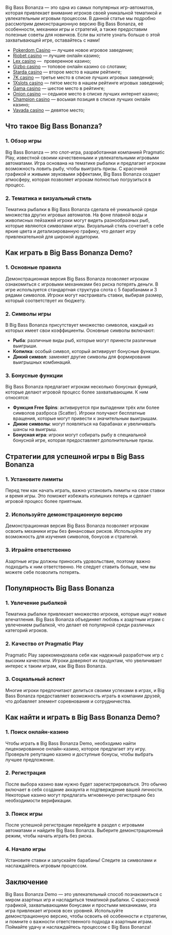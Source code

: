 Big Bass Bonanza — это одна из самых популярных игр-автоматов, которая привлекает внимание игроков своей уникальной тематикой и увлекательным игровым процессом. В данной статье мы подробно рассмотрим демонстрационную версию Big Bass Bonanza, её особенности, механики игры и стратегий, а также предоставим полезные советы для новичков. Если вы хотите узнать больше о этой захватывающей игре, оставайтесь с нами!

* [Pokerdom Casino](https://brandplay.link/FwVc4f) — лучшее новое игровое заведение;
* [Riobet casino](https://brandplay.link/TnjsxFvH) — лучшие онлайн казино;
* [Lex casino](https://brandplay.link/VMqNXPFs) —  проверенное казино;
* [Gizbo casino](https://brandplay.link/rvzLrVLp) — топовое онлайн казино со слотами;
* [Starda casino](https://brandplay.link/HDcDrxLk) — второе место в нашем рейтинге;
* [7K casino](https://brandplay.link/dd46bNgD) — третье место в списке лучших игровых заведений;
* [1Xslots casino](https://brandplay.link/J2ZbqMPZ) — пятое место в нашем рейтинге игровых заведений;
* [Gama casino](https://brandplay.link/RD52jZbL) — шестое место в рейтинге;
* [Onion casino](https://brandplay.link/8LcS6Djb) — седьмое место в списке лучших интернет казино;
* [Champion casino](https://temon-gter.cfd/go/9n8?p56190p303844p3509t17502) — восьмая позиция в списке лучших онлайн казино;
* [Vavada casino](https://vavadapartner.pro/?promo=75590753-cc8b-4c4a-8d71-99b7a2293439-jud\&target=register) — девятое место;

## Что такое Big Bass Bonanza?

### 1. Обзор игры

Big Bass Bonanza — это слот-игра, разработанная компанией Pragmatic Play, известной своими качественными и увлекательными игровыми автоматами. Игра основана на тематике рыбалки и предлагает игрокам возможность ловить рыбу, чтобы выиграть призы. С красочной графикой и живыми звуковыми эффектами, Big Bass Bonanza создает атмосферу, которая позволяет игрокам полностью погрузиться в процесс.

### 2. Тематика и визуальный стиль

Тематика рыбалки в Big Bass Bonanza сделала её уникальной среди множества других игровых автоматов. На фоне плавной воды и живописных пейзажей игроки могут видеть разнообразных рыб, которые являются символами игры. Визуальный стиль сочетает в себе яркие цвета и детализированную графику, что делает игру привлекательной для широкой аудитории.

## Как играть в Big Bass Bonanza Demo?

### 1. Основные правила

Демонстрационная версия Big Bass Bonanza позволяет игрокам ознакомиться с игровыми механиками без риска потерять деньги. В игре используется стандартная структура слота с 5 барабанами и 3 рядами символов. Игроки могут настраивать ставки, выбирая размер, который соответствует их бюджету.

### 2. Символы игры

В Big Bass Bonanza присутствует множество символов, каждый из которых имеет свои коэффициенты. Основные символы включают:

* **Рыба**: различные виды рыб, которые могут принести различные выигрыши.
* **Копилка**: особый символ, который активирует бонусные функции.
* **Дикий символ**: заменяет другие символы для формирования выигрышных комбинаций.

### 3. Бонусные функции

Big Bass Bonanza предлагает игрокам несколько бонусных функций, которые делают игровой процесс более захватывающим. К ним относятся:

* **Функция Free Spins**: активируется при выпадении трёх или более символов разброса (Scatter). Игроки получают бесплатные вращения, которые могут привести к значительным выигрышам.
* **Дикие символы**: могут появляться на барабанах и увеличивать шансы на выигрыш.
* **Бонусная игра**: игроки могут собирать рыбу в специальной бонусной игре, которая предоставляет дополнительные призы.

## Стратегии для успешной игры в Big Bass Bonanza

### 1. Установите лимиты

Перед тем как начать играть, важно установить лимиты на свои ставки и время игры. Это поможет избежать излишних потерь и сделает игровой процесс более приятным.

### 2. Используйте демонстрационную версию

Демонстрационная версия Big Bass Bonanza позволяет игрокам освоить механики игры без финансовых рисков. Используйте эту возможность для изучения символов, бонусов и стратегий.

### 3. Играйте ответственно

Азартные игры должны приносить удовольствие, поэтому важно подходить к ним ответственно. Не следует ставить больше, чем вы можете себе позволить потерять.

## Популярность Big Bass Bonanza

### 1. Увлечение рыбалкой

Тематика рыбалки привлекает множество игроков, которые ищут новые впечатления. Big Bass Bonanza объединяет любовь к азартным играм с увлечением рыбалкой, что делает её популярной среди различных категорий игроков.

### 2. Качество от Pragmatic Play

Pragmatic Play зарекомендовала себя как надежный разработчик игр с высоким качеством. Игроки доверяют их продуктам, что увеличивает интерес к таким играм, как Big Bass Bonanza.

### 3. Социальный аспект

Многие игроки предпочитают делиться своими успехами в играх, и Big Bass Bonanza предоставляет возможность играть в компании друзей, что добавляет элемент соревнования и сотрудничества.

## Как найти и играть в Big Bass Bonanza Demo?

### 1. Поиск онлайн-казино

Чтобы играть в Big Bass Bonanza Demo, необходимо найти лицензированное онлайн-казино, которое предлагает эту игру. Проверьте репутацию казино и доступные бонусы, чтобы выбрать лучшее предложение.

### 2. Регистрация

После выбора казино вам нужно будет зарегистрироваться. Это обычно включает в себя создание аккаунта и подтверждение вашей личности. Некоторые казино могут предлагать мгновенную регистрацию без необходимости верификации.

### 3. Поиск игры

После успешной регистрации перейдите в раздел с игровыми автоматами и найдите Big Bass Bonanza. Выберите демонстрационный режим, чтобы начать играть без риска.

### 4. Начало игры

Установите ставки и запускайте барабаны! Следите за символами и наслаждайтесь игровым процессом.

## Заключение

Big Bass Bonanza Demo — это увлекательный способ познакомиться с миром азартных игр и насладиться тематикой рыбалки. С красочной графикой, захватывающими бонусами и простыми механиками, эта игра привлекает игроков всех уровней. Используйте демонстрационную версию, чтобы освоить её особенности и стратегии, и помните о важности ответственного подхода к азартным играм. Поймайте удачу и наслаждайтесь процессом с Big Bass Bonanza!
